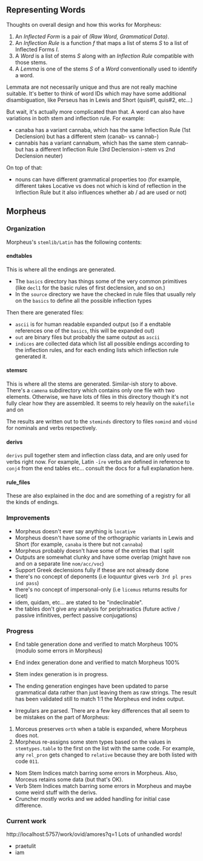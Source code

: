 ## Representing Words

Thoughts on overall design and how this works for Morpheus:

1. An _Inflected Form_ is a pair of _(Raw Word, Grammatical Data)_.
2. An _Inflection Rule_ is a function _f_ that maps a list of stems _S_ to a list of Inflected Forms _I_.
3. A _Word_ is a list of stems _S_ along with an _Inflection Rule_ compatible with those stems.
4. A _Lemma_ is one of the stems _S_ of a _Word_ conventionally used to identify a word.

Lemmata are not necessarily unique and thus are not really machine suitable. It's better to think of word IDs
which may have some additional disambiguation, like Perseus has in Lewis and Short (quis#1, quis#2, etc...)

But wait, it's actually more complicated than that. A word can also have variations in both stem and inflection rule.
For example:

- canaba has a variant cannaba, which has the same Inflection Rule (1st Declension) but has a different stem (canab- vs cannab-)
- cannabis has a variant cannabum, which has the same stem cannab- but has a different Inflection Rule (3rd Declension i-stem vs 2nd Declension neuter)

On top of that:

- nouns can have different grammatical properties too (for example, different takes Locative vs does not which is kind of reflection in the
  Inflection Rule but it also influences whether ab / ad are used or not)

## Morpheus

### Organization

Morpheus's `stemlib/Latin` has the following contents:

#### endtables

This is where all the endings are generated.

- The `basics` directory has things some of the very
  common primitives (like `decl1` for the basic rules of first declension, and so on.)
- In the `source` directory we have the checked in rule files that usually rely on the `basics` to
  define all the possible inflection types

Then there are generated files:

- `ascii` is for human readable expanded output (so if a endtable references one of the `basics`, this will be expanded out)
- `out` are binary files but probably the same output as `ascii`
- `indices` are collected data which list all possible endings according to the inflection rules, and for each ending lists which inflection rule generated it.

#### stemsrc

This is where all the stems are generated. Similar-ish story to above. There's a `camena` subdirectory which contains only one file with two elements.
Otherwise, we have lots of files in this directory though it's not fully clear how they are assembled. It seems to rely heavily on the `makefile` and on

The results are written out to the `steminds` directory to files `nomind` and `vbind` for nominals and verbs respectively.

#### derivs

`derivs` pull together stem and inflection class data, and are only used for verbs right now. For example, Latin `-īre` verbs are defined
in reference to `conj4` from the end tables etc... consult the docs for a full explanation here.

#### rule_files

These are also explained in the doc and are something of a registry for all the kinds of endings.

### Improvements

- Morpheus doesn't ever say anything is `locative`
- Morpheus doesn't have some of the orthographic variants in Lewis and Short (for example, `canaba` is there but not `cannaba`)
- Morpheus probably doesn't have some of the entries that I split
- Outputs are somewhat clunky and have some overlap (might have `nom` and on a separate line `nom/acc/voc`)
- Support Greek declensions fully if these are not already done
- there's no concept of deponents (i.e loquuntur gives `verb 3rd pl pres ind pass`)
- there's no concept of impersonal-only (i.e `licemus` returns results for licet)
- idem, quidam, etc... are stated to be "indeclinable".
- the tables don't give any analysis for periphrastics (future active / passive infinitives, perfect passive conjugations)

### Progress

- End table generation done and verified to match Morpheus 100% (modulo some errors in Morpheus)
- End index generation done and verified to match Morpheus 100%
- Stem index generation is in progress.
- The ending generation enginges have been updated to parse grammatical data
  rather than just leaving them as raw strings. The result has been validated
  still to match 1:1 the Morpheus end index output.

- Irregulars are parsed.
  There are a few key differences that all seem to be mistakes on the part of Morpheus:

1. Morceus preserves `orth` when a table is expanded, where Morpheus does not.
2. Morpheus re-assigns some stem types based on the values in `stemtypes.table` to the first
   on the list with the same code. For example, any `rel_pron` gets changed to `relative` because
   they are both listed with code `011`.

- Nom Stem Indices match barring some errors in Morpheus. Also, Morceus retains some data (but that's OK).
- Verb Stem Indices match barring some errors in Morpheus and maybe some weird stuff with the derivs.
- Cruncher mostly works and we added handling for initial case difference.

### Current work

http://localhost:5757/work/ovid/amores?q=1
Lots of unhandled words!

- praetulit
- iam
